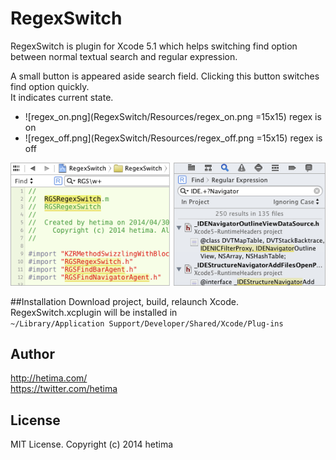 # RegexSwitch

RegexSwitch is plugin for Xcode 5.1 which helps switching find option between normal textual search and regular expression.

A small button is appeared aside search field. Clicking this button switches find option quickly.  
It indicates current state.


- ![regex_on.png](RegexSwitch/Resources/regex_on.png =15x15) regex is on
- ![regex_off.png](RegexSwitch/Resources/regex_off.png =15x15) regex is off

![screenshot.png](screenshot.png)


##Installation
Download project, build, relaunch Xcode.  
RegexSwitch.xcplugin will be installed in  
 `~/Library/Application Support/Developer/Shared/Xcode/Plug-ins`


## Author
http://hetima.com/  
https://twitter.com/hetima

## License 
MIT License. Copyright (c) 2014 hetima
